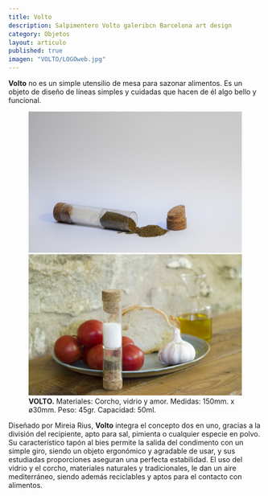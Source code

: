 ```yaml
---
title: Volto
description: Salpimentero Volto galeribcn Barcelona art design 
category: Objetos
layout: articulo
published: true
imagen: "VOLTO/LOGOweb.jpg"
---
```


**Volto** no es un simple utensilio de mesa para sazonar alimentos. Es un objeto de diseño de líneas simples y cuidadas que  hacen de él algo bello y funcional. 

<figure class="half">
	<a href="/images/VOLTO/horitzontal.jpg"><img src="/images/VOLTO/horitzontal.jpg" alt="Salpimentero Volto galeribcn diseño Barcelona"></a>
	<a href="/images/VOLTO/ambient1.jpg"><img src="/images/VOLTO/ambient1.jpg" alt="Salpimentero Volto galeribcn diseño Barcelona"></a>
<figcaption><b>VOLTO.</b>
Materiales: Corcho, vidrio y amor. Medidas: 150mm. x ø30mm. Peso: 45gr. Capacidad: 50ml.
    </figcaption>
</figure>

Diseñado por Mireia Rius, **Volto** integra el concepto dos en uno, gracias a la división del recipiente, apto para sal, pimienta o cualquier especie en polvo. Su característico tapón al bies permite la salida del condimento con un simple giro, siendo un objeto ergonómico y agradable de usar, y sus estudiadas proporciones aseguran una perfecta estabilidad. El uso del vidrio y el corcho, materiales naturales y tradicionales, le dan un aire mediterráneo, siendo además reciclables y aptos para el contacto con alimentos.

